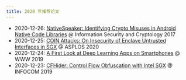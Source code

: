 ```yaml
---
title: 2020 年推荐论文
---
```

- 2020-12-26: [NativeSpeaker: Identifying Crypto Misuses in Android Native Code Libraries](./1226.md) @ Information Security and Cryptology 2017
- 2020-12-25: [COIN Attacks: On Insecurity of Enclave Untrusted Interfaces in SGX](./1225.md) @ ASPLOS 2020
- 2020-12-24: [A First Look at Deep Learning Apps on Smartphones](./1224.md) @ WWW 2019
- 2020-12-23: [CFHider: Control Flow Obfuscation with Intel SGX](./1223.md) @ INFOCOM 2019


